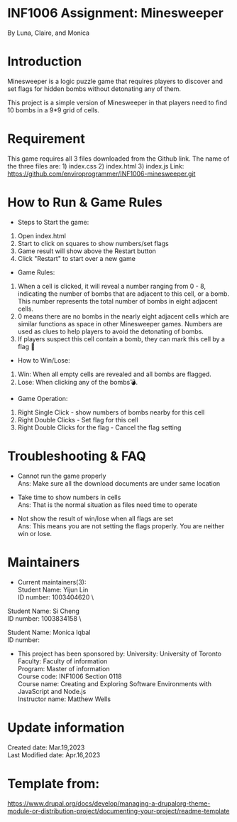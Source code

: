# INF1006 Assignment: Minesweeper
By Luna, Claire, and Monica

# Introduction
Minesweeper is a logic puzzle game that requires players to discover and set flags for hidden bombs without detonating any of them. 

This project is a simple version of Minesweeper in that players need to find 10 bombs in a 9*9 grid of cells.

# Requirement
This game requires all 3 files downloaded from the Github link.
The name of the three files are: 1) index.css 2) index.html 3) index.js 
Link: https://github.com/enviroprogrammer/INF1006-minesweeper.git

# How to Run & Game Rules
* Steps to Start the game:
1) Open index.html
2) Start to click on squares to show numbers/set flags
3) Game result will show above the Restart button
4) Click "Restart" to start over a new game

* Game Rules:
1) When a cell is clicked, it will reveal a number ranging from 0 - 8, indicating the number of bombs that are adjacent to this cell, or a bomb. This number represents the total number of bombs in eight adjacent cells.
2) 0 means there are no bombs in the nearly eight adjacent cells which are similar functions as space in other Minesweeper games. Numbers are used as clues to help players to avoid the detonating of bombs.
3) If players suspect this cell contain a bomb, they can mark this cell by a flag 🚩

* How to Win/Lose:
1) Win:
When all empty cells are revealed and all bombs are flagged.
2) Lose:
When clicking any of the bombs💣.

* Game Operation:
1) Right Single Click - show numbers of bombs nearby for this cell
2) Right Double Clicks - Set flag for this cell
3) Right Double Clicks for the flag - Cancel the flag setting

# Troubleshooting & FAQ
* Cannot run the game properly\
Ans: Make sure all the download documents are under same location

* Take time to show numbers in cells\
Ans: That is the normal situation as files need time to operate

* Not show the result of win/lose when all flags are set\
Ans: This means you are not setting the flags properly. You are neither win or lose.

# Maintainers
* Current maintainers(3): \
Student Name: Yijun Lin \
ID number: 1003404620 \

Student Name: Si Cheng \
ID number: 1003834158 \

Student Name: Monica Iqbal \
ID number: 

* This project has been sponsored by:
University: University of Toronto \
Faculty: Faculty of information \
Program: Master of information \
Course code: INF1006 Section 0118 \
Course name: Creating and Exploring Software Environments with JavaScript and Node.js \
Instructor name: Matthew Wells

# Update information
Created date: Mar.19,2023 \
Last Modified date: Apr.16,2023 

# Template from:
https://www.drupal.org/docs/develop/managing-a-drupalorg-theme-module-or-distribution-project/documenting-your-project/readme-template